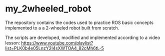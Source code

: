 # my_2wheeled_robot

The repository contains the codes used to practice ROS basic concepts implemented to a a 2-wheeled robot built from scratch.

The scripts are developed, modified and implemented according to a video lesson:
https://www.youtube.com/playlist?list=PLK0b4e05LnzY2I4sXWTOA4_82cMh6tL-5
